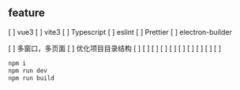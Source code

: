 ## feature

[ ] vue3
[ ] vite3
[ ] Typescript
[ ] eslint
[ ] Prettier
[ ] electron-builder

[ ] 多窗口，多页面
[ ] 优化项目目录结构
[ ]
[ ]
[ ]
[ ]
[ ]
[ ]
[ ]
[ ]
[ ]
[ ]

```bash
npm i
npm run dev
npm run build
```
